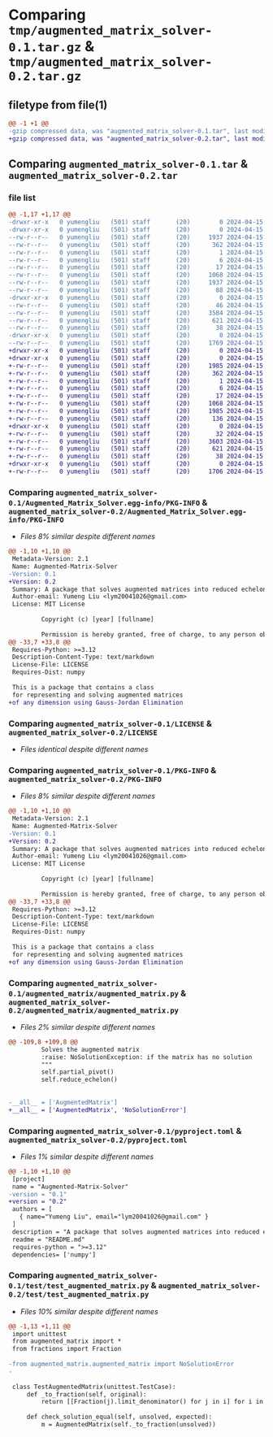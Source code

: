 # Comparing `tmp/augmented_matrix_solver-0.1.tar.gz` & `tmp/augmented_matrix_solver-0.2.tar.gz`

## filetype from file(1)

```diff
@@ -1 +1 @@
-gzip compressed data, was "augmented_matrix_solver-0.1.tar", last modified: Mon Apr 15 21:50:49 2024, max compression
+gzip compressed data, was "augmented_matrix_solver-0.2.tar", last modified: Mon Apr 15 23:01:23 2024, max compression
```

## Comparing `augmented_matrix_solver-0.1.tar` & `augmented_matrix_solver-0.2.tar`

### file list

```diff
@@ -1,17 +1,17 @@
-drwxr-xr-x   0 yumengliu   (501) staff       (20)        0 2024-04-15 21:50:49.635383 augmented_matrix_solver-0.1/
-drwxr-xr-x   0 yumengliu   (501) staff       (20)        0 2024-04-15 21:50:49.634997 augmented_matrix_solver-0.1/Augmented_Matrix_Solver.egg-info/
--rw-r--r--   0 yumengliu   (501) staff       (20)     1937 2024-04-15 21:50:49.000000 augmented_matrix_solver-0.1/Augmented_Matrix_Solver.egg-info/PKG-INFO
--rw-r--r--   0 yumengliu   (501) staff       (20)      362 2024-04-15 21:50:49.000000 augmented_matrix_solver-0.1/Augmented_Matrix_Solver.egg-info/SOURCES.txt
--rw-r--r--   0 yumengliu   (501) staff       (20)        1 2024-04-15 21:50:49.000000 augmented_matrix_solver-0.1/Augmented_Matrix_Solver.egg-info/dependency_links.txt
--rw-r--r--   0 yumengliu   (501) staff       (20)        6 2024-04-15 21:50:49.000000 augmented_matrix_solver-0.1/Augmented_Matrix_Solver.egg-info/requires.txt
--rw-r--r--   0 yumengliu   (501) staff       (20)       17 2024-04-15 21:50:49.000000 augmented_matrix_solver-0.1/Augmented_Matrix_Solver.egg-info/top_level.txt
--rw-r--r--   0 yumengliu   (501) staff       (20)     1068 2024-04-15 19:47:36.000000 augmented_matrix_solver-0.1/LICENSE
--rw-r--r--   0 yumengliu   (501) staff       (20)     1937 2024-04-15 21:50:49.635187 augmented_matrix_solver-0.1/PKG-INFO
--rw-r--r--   0 yumengliu   (501) staff       (20)       88 2024-04-15 19:16:47.000000 augmented_matrix_solver-0.1/README.md
-drwxr-xr-x   0 yumengliu   (501) staff       (20)        0 2024-04-15 21:50:49.634518 augmented_matrix_solver-0.1/augmented_matrix/
--rw-r--r--   0 yumengliu   (501) staff       (20)       46 2024-04-15 20:51:23.000000 augmented_matrix_solver-0.1/augmented_matrix/__init__.py
--rw-r--r--   0 yumengliu   (501) staff       (20)     3584 2024-04-15 21:37:44.000000 augmented_matrix_solver-0.1/augmented_matrix/augmented_matrix.py
--rw-r--r--   0 yumengliu   (501) staff       (20)      621 2024-04-15 21:50:46.000000 augmented_matrix_solver-0.1/pyproject.toml
--rw-r--r--   0 yumengliu   (501) staff       (20)       38 2024-04-15 21:50:49.635420 augmented_matrix_solver-0.1/setup.cfg
-drwxr-xr-x   0 yumengliu   (501) staff       (20)        0 2024-04-15 21:50:49.634738 augmented_matrix_solver-0.1/test/
--rw-r--r--   0 yumengliu   (501) staff       (20)     1769 2024-04-15 21:47:11.000000 augmented_matrix_solver-0.1/test/test_augmented_matrix.py
+drwxr-xr-x   0 yumengliu   (501) staff       (20)        0 2024-04-15 23:01:23.294839 augmented_matrix_solver-0.2/
+drwxr-xr-x   0 yumengliu   (501) staff       (20)        0 2024-04-15 23:01:23.294434 augmented_matrix_solver-0.2/Augmented_Matrix_Solver.egg-info/
+-rw-r--r--   0 yumengliu   (501) staff       (20)     1985 2024-04-15 23:01:23.000000 augmented_matrix_solver-0.2/Augmented_Matrix_Solver.egg-info/PKG-INFO
+-rw-r--r--   0 yumengliu   (501) staff       (20)      362 2024-04-15 23:01:23.000000 augmented_matrix_solver-0.2/Augmented_Matrix_Solver.egg-info/SOURCES.txt
+-rw-r--r--   0 yumengliu   (501) staff       (20)        1 2024-04-15 23:01:23.000000 augmented_matrix_solver-0.2/Augmented_Matrix_Solver.egg-info/dependency_links.txt
+-rw-r--r--   0 yumengliu   (501) staff       (20)        6 2024-04-15 23:01:23.000000 augmented_matrix_solver-0.2/Augmented_Matrix_Solver.egg-info/requires.txt
+-rw-r--r--   0 yumengliu   (501) staff       (20)       17 2024-04-15 23:01:23.000000 augmented_matrix_solver-0.2/Augmented_Matrix_Solver.egg-info/top_level.txt
+-rw-r--r--   0 yumengliu   (501) staff       (20)     1068 2024-04-15 19:47:36.000000 augmented_matrix_solver-0.2/LICENSE
+-rw-r--r--   0 yumengliu   (501) staff       (20)     1985 2024-04-15 23:01:23.294647 augmented_matrix_solver-0.2/PKG-INFO
+-rw-r--r--   0 yumengliu   (501) staff       (20)      136 2024-04-15 22:06:06.000000 augmented_matrix_solver-0.2/README.md
+drwxr-xr-x   0 yumengliu   (501) staff       (20)        0 2024-04-15 23:01:23.293938 augmented_matrix_solver-0.2/augmented_matrix/
+-rw-r--r--   0 yumengliu   (501) staff       (20)       32 2024-04-15 23:00:31.000000 augmented_matrix_solver-0.2/augmented_matrix/__init__.py
+-rw-r--r--   0 yumengliu   (501) staff       (20)     3603 2024-04-15 23:00:19.000000 augmented_matrix_solver-0.2/augmented_matrix/augmented_matrix.py
+-rw-r--r--   0 yumengliu   (501) staff       (20)      621 2024-04-15 23:01:15.000000 augmented_matrix_solver-0.2/pyproject.toml
+-rw-r--r--   0 yumengliu   (501) staff       (20)       38 2024-04-15 23:01:23.294886 augmented_matrix_solver-0.2/setup.cfg
+drwxr-xr-x   0 yumengliu   (501) staff       (20)        0 2024-04-15 23:01:23.294176 augmented_matrix_solver-0.2/test/
+-rw-r--r--   0 yumengliu   (501) staff       (20)     1706 2024-04-15 23:00:19.000000 augmented_matrix_solver-0.2/test/test_augmented_matrix.py
```

### Comparing `augmented_matrix_solver-0.1/Augmented_Matrix_Solver.egg-info/PKG-INFO` & `augmented_matrix_solver-0.2/Augmented_Matrix_Solver.egg-info/PKG-INFO`

 * *Files 8% similar despite different names*

```diff
@@ -1,10 +1,10 @@
 Metadata-Version: 2.1
 Name: Augmented-Matrix-Solver
-Version: 0.1
+Version: 0.2
 Summary: A package that solves augmented matrices into reduced echelon forms
 Author-email: Yumeng Liu <lym20041026@gmail.com>
 License: MIT License
         
         Copyright (c) [year] [fullname]
         
         Permission is hereby granted, free of charge, to any person obtaining a copy
@@ -33,7 +33,8 @@
 Requires-Python: >=3.12
 Description-Content-Type: text/markdown
 License-File: LICENSE
 Requires-Dist: numpy
 
 This is a package that contains a class 
 for representing and solving augmented matrices
+of any dimension using Gauss-Jordan Elimination
```

### Comparing `augmented_matrix_solver-0.1/LICENSE` & `augmented_matrix_solver-0.2/LICENSE`

 * *Files identical despite different names*

### Comparing `augmented_matrix_solver-0.1/PKG-INFO` & `augmented_matrix_solver-0.2/PKG-INFO`

 * *Files 8% similar despite different names*

```diff
@@ -1,10 +1,10 @@
 Metadata-Version: 2.1
 Name: Augmented-Matrix-Solver
-Version: 0.1
+Version: 0.2
 Summary: A package that solves augmented matrices into reduced echelon forms
 Author-email: Yumeng Liu <lym20041026@gmail.com>
 License: MIT License
         
         Copyright (c) [year] [fullname]
         
         Permission is hereby granted, free of charge, to any person obtaining a copy
@@ -33,7 +33,8 @@
 Requires-Python: >=3.12
 Description-Content-Type: text/markdown
 License-File: LICENSE
 Requires-Dist: numpy
 
 This is a package that contains a class 
 for representing and solving augmented matrices
+of any dimension using Gauss-Jordan Elimination
```

### Comparing `augmented_matrix_solver-0.1/augmented_matrix/augmented_matrix.py` & `augmented_matrix_solver-0.2/augmented_matrix/augmented_matrix.py`

 * *Files 2% similar despite different names*

```diff
@@ -109,8 +109,8 @@
         Solves the augmented matrix
         :raise: NoSolutionException: if the matrix has no solution
         """
         self.partial_pivot()
         self.reduce_echelon()
 
 
-__all__ = ['AugmentedMatrix']
+__all__ = ['AugmentedMatrix', 'NoSolutionError']
```

### Comparing `augmented_matrix_solver-0.1/pyproject.toml` & `augmented_matrix_solver-0.2/pyproject.toml`

 * *Files 1% similar despite different names*

```diff
@@ -1,10 +1,10 @@
 [project]
 name = "Augmented-Matrix-Solver"
-version = "0.1"
+version = "0.2"
 authors = [
   { name="Yumeng Liu", email="lym20041026@gmail.com" }
 ]
 description = "A package that solves augmented matrices into reduced echelon forms"
 readme = "README.md"
 requires-python = ">=3.12"
 dependencies= ['numpy']
```

### Comparing `augmented_matrix_solver-0.1/test/test_augmented_matrix.py` & `augmented_matrix_solver-0.2/test/test_augmented_matrix.py`

 * *Files 10% similar despite different names*

```diff
@@ -1,13 +1,11 @@
 import unittest
 from augmented_matrix import *
 from fractions import Fraction
 
-from augmented_matrix.augmented_matrix import NoSolutionError
-
 
 class TestAugmentedMatrix(unittest.TestCase):
     def _to_fraction(self, original):
         return [[Fraction(j).limit_denominator() for j in i] for i in original]
 
     def check_solution_equal(self, unsolved, expected):
         m = AugmentedMatrix(self._to_fraction(unsolved))
```

